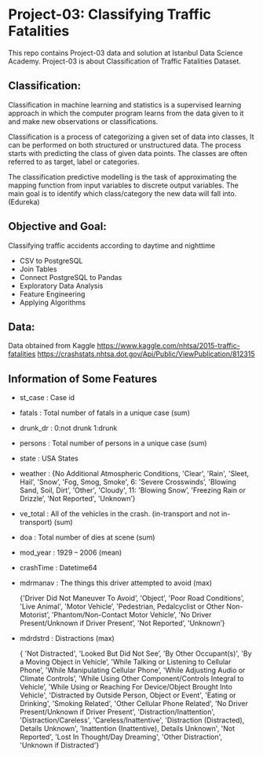 # Project-03:  Classifying Traffic Fatalities

This repo contains Project-03 data and solution at Istanbul Data Science Academy. Project-03 is about Classification of Traffic Fatalities Dataset.

## Classification:

Classification in machine learning and statistics is a supervised learning approach in which the computer program learns from the data given to it and make new observations or classifications.

Classification is a process of categorizing a given set of data into classes, It can be performed on both structured or unstructured data. The process starts with predicting the class of given data points. The classes are often referred to as target, label or categories.

The classification predictive modelling is the task of approximating the mapping function from input variables to discrete output variables. The main goal is to identify which class/category the new data will fall into. (Edureka)

## Objective and Goal:

Classifying traffic accidents according to daytime and nighttime

* CSV to PostgreSQL
* Join Tables
* Connect PostgreSQL to Pandas
* Exploratory Data Analysis
* Feature Engineering
* Applying Algorithms


## Data:
Data obtained from Kaggle
https://www.kaggle.com/nhtsa/2015-traffic-fatalities
https://crashstats.nhtsa.dot.gov/Api/Public/ViewPublication/812315

## Information of Some Features

* st_case 	:  Case id
* fatals	: Total number of fatals in a unique case (sum)
* drunk_dr	: 0:not drunk 1:drunk 
* persons	: Total number of persons in a unique case (sum)
* state         : USA States
* weather	: {No Additional Atmospheric Conditions, 'Clear', 'Rain',  'Sleet, Hail’,  'Snow’, 'Fog, Smog, Smoke', 6: 'Severe Crosswinds’,  'Blowing Sand, Soil, Dirt’,  'Other', 'Cloudy', 11: 'Blowing Snow’,  'Freezing Rain or Drizzle’,  'Not Reported', 'Unknown’}
* ve_total	: All of the vehicles in  the crash. (in-transport and not in-transport) (sum)
* doa           : Total number of dies at scene  (sum)
* mod_year 	: 1929 – 2006 (mean)
* crashTime	: Datetime64
* mdrmanav	: The things this driver attempted to avoid (max)

	{'Driver Did Not Maneuver To Avoid’, 'Object’, 'Poor Road Conditions’, 'Live Animal', 'Motor Vehicle’,  'Pedestrian, Pedalcyclist or Other Non-Motorist’,  'Phantom/Non-Contact Motor Vehicle’, 'No Driver Present/Unknown if Driver Present’,  'Not Reported’,  'Unknown’}


* mdrdstrd 	: Distractions (max)

 	{ 'Not Distracted', 'Looked But Did Not See’,  'By Other Occupant(s)', 'By a Moving Object in Vehicle’, 
'While Talking or Listening to Cellular Phone’,  'While Manipulating Cellular Phone’,  'While Adjusting Audio or Climate Controls’,
'While Using Other Component/Controls Integral to Vehicle’,  'While Using or Reaching For Device/Object Brought Into Vehicle', 
'Distracted by Outside Person, Object or Event', 'Eating or Drinking', 'Smoking Related', 'Other Cellular Phone Related', 
'No Driver Present/Unknown if Driver Present', 'Distraction/Inattention', 'Distraction/Careless', 'Careless/Inattentive', 
'Distraction (Distracted), Details Unknown', 'Inattention (Inattentive), Details Unknown', 'Not Reported', 'Lost In Thought/Day Dreaming', 
'Other Distraction', 'Unknown if Distracted'}  

           

